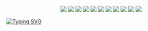 <p align="center">
  <img src="https://img.shields.io/badge/SAP-%2300BFFF.svg?style=plastic&logo=sap&logoColor=white"/>
  <img src="https://img.shields.io/badge/Kaggle-20BEFF?style=plastic&logo=Kaggle&logoColor=white"/>
  <img src="https://img.shields.io/badge/TensorFlow-FF6F00?style=plastic&logo=tensorflow&logoColor=white"/>
  <img src="https://img.shields.io/badge/Docker-2496ED?style=plastic&logo=docker&logoColor=white"/>
  <img src="https://img.shields.io/badge/JavaScript-F7DF1E?style=plastic&logo=javascript&logoColor=black"/>
  <img src="https://img.shields.io/badge/Node.js-43853D?style=plastic&logo=node.js&logoColor=white"/>
  <img src="https://img.shields.io/badge/Express.js-%23404d59.svg?style=plastic&logo=express&logoColor=%2361DAFB"/>
  <img src="https://img.shields.io/badge/NPM-%23000000.svg?style=plastic&logo=npm&logoColor=white"/>
  <img src="https://img.shields.io/badge/Redux-764ABC?style=plastic&logo=redux&logoColor=white"/>
  <img src="https://img.shields.io/badge/MongoDB-4EA94B?style=plastic&logo=mongodb&logoColor=white"/>
  <img src="https://img.shields.io/badge/WSL-006400?style=plastic&logo=linux&logoColor=white"/>
</p>

<a href="https://git.io/typing-svg">
  <img src="https://readme-typing-svg.herokuapp.com/?lines=it+was+working+...+until+you+looked.;99%+done+(trust+me);&center=true&font=Fira+Code&size=22&color=00C1D4&width=600&height=50" alt="Typing SVG" />
</a>
